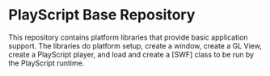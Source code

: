 PlayScript Base Repository
============================

This repository contains platform libraries that provide basic application support. The libraries do platform setup, create a window, create a GL View, create a PlayScript player, and load and create a [SWF] class to be run by the PlayScript runtime. 
